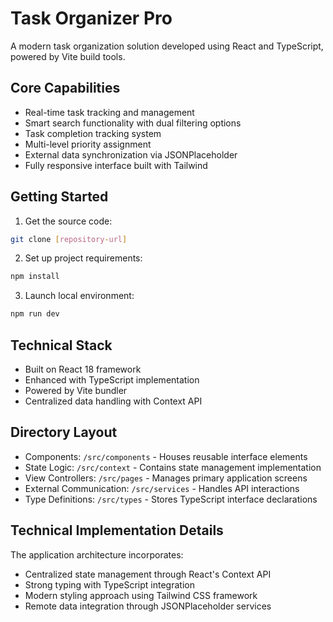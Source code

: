 # Task Organizer Pro

A modern task organization solution developed using React and TypeScript, powered by Vite build tools.

## Core Capabilities

- Real-time task tracking and management
- Smart search functionality with dual filtering options
- Task completion tracking system
- Multi-level priority assignment
- External data synchronization via JSONPlaceholder
- Fully responsive interface built with Tailwind

## Getting Started

1. Get the source code:
```bash
git clone [repository-url]
```

2. Set up project requirements:
```bash
npm install
```

3. Launch local environment:
```bash
npm run dev
```

## Technical Stack

- Built on React 18 framework
- Enhanced with TypeScript implementation
- Powered by Vite bundler
- Centralized data handling with Context API

## Directory Layout

- Components: `/src/components` - Houses reusable interface elements
- State Logic: `/src/context` - Contains state management implementation
- View Controllers: `/src/pages` - Manages primary application screens
- External Communication: `/src/services` - Handles API interactions
- Type Definitions: `/src/types` - Stores TypeScript interface declarations

## Technical Implementation Details

The application architecture incorporates:
- Centralized state management through React's Context API
- Strong typing with TypeScript integration
- Modern styling approach using Tailwind CSS framework
- Remote data integration through JSONPlaceholder services

